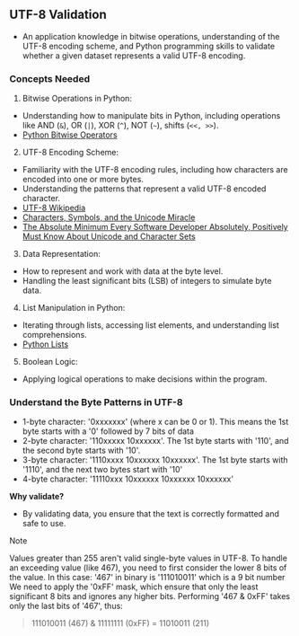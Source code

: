 ## UTF-8 Validation
- An application knowledge in bitwise operations, understanding of the UTF-8 encoding scheme, and Python programming skills to validate whether a given dataset represents a valid UTF-8 encoding.

### Concepts Needed
1. Bitwise Operations in Python:

- Understanding how to manipulate bits in Python, including operations like AND (`&`), OR (`|`), XOR (`^`), NOT (`~`), shifts (`<<, >>`).
- [Python Bitwise Operators](https://wiki.python.org/moin/BitwiseOperators)
2. UTF-8 Encoding Scheme:

- Familiarity with the UTF-8 encoding rules, including how characters are encoded into one or more bytes.
- Understanding the patterns that represent a valid UTF-8 encoded character.
- [UTF-8 Wikipedia](https://en.wikipedia.org/wiki/UTF-8)
- [Characters, Symbols, and the Unicode Miracle](https://www.youtube.com/watch?v=MijmeoH9LT4)
- [The Absolute Minimum Every Software Developer Absolutely, Positively Must Know About Unicode and Character Sets](https://www.joelonsoftware.com/2003/10/08/the-absolute-minimum-every-software-developer-absolutely-positively-must-know-about-unicode-and-character-sets-no-excuses/)
3. Data Representation:

- How to represent and work with data at the byte level.
- Handling the least significant bits (LSB) of integers to simulate byte data.
4. List Manipulation in Python:

- Iterating through lists, accessing list elements, and understanding list comprehensions.
- [Python Lists](https://docs.python.org/3/tutorial/datastructures.html#more-on-lists)
5. Boolean Logic:

- Applying logical operations to make decisions within the program.

### Understand the Byte Patterns in UTF-8
- 1-byte character: '0xxxxxxx' (where x can be 0 or 1). This means the 1st byte starts with a '0' followed by 7 bits of data
- 2-byte character: '110xxxxx 10xxxxxx'. The 1st byte starts with '110', and the second byte starts with '10'.
- 3-byte character: '1110xxxx 10xxxxxx 10xxxxxx'. The 1st byte starts with '1110', and the next two bytes start with '10'
- 4-byte character: '11110xxx 10xxxxxx 10xxxxxx 10xxxxxx'

**Why validate?**
- By validating data, you ensure that the text is correctly formatted and safe to use.

> [!NOTE]
> Values greater than 255 aren't valid single-byte values in UTF-8. To handle an exceeding value (like 467), you need to first consider the lower 8 bits of the value. In this case:
> '467' in binary is '111010011' which is a 9 bit number
> We need to apply the '0xFF' mask, which ensure that only the least significant 8 bits and ignores any higher bits.
> Performing '467 & 0xFF' takes only the last bits of '467', thus:

> 111010011 (467) & 11111111 (0xFF) = 11010011 (211)

